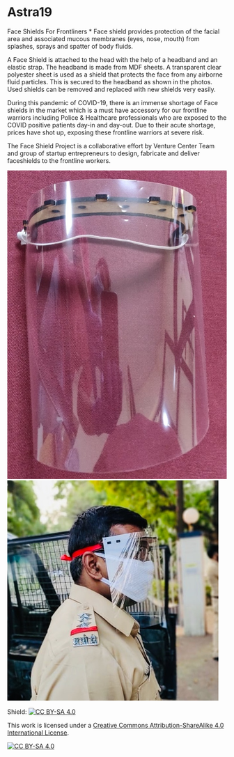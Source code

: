 # Astra19
Face Shields For Frontliners
* 
Face shield provides protection of the facial area and associated mucous membranes (eyes,
nose, mouth) from splashes, sprays and spatter of body fluids.

A Face Shield is attached to the head with the help of a headband and an elastic strap. The
headband is made from MDF sheets. A transparent clear polyester sheet is used as a shield that
protects the face from any airborne fluid particles. This is secured to the headband as shown in
the photos. Used shields can be removed and replaced with new shields very easily.

During this pandemic of COVID-19, there is an immense shortage of Face shields in the market
which is a must have accessory for our frontline warriors including Police & Healthcare
professionals who are exposed to the COVID positive patients day-in and day-out. Due to their
acute shortage, prices have shot up, exposing these frontline warriors at severe risk.

The Face Shield Project is a collaborative effort by Venture Center Team and group of startup entrepreneurs to design, fabricate and deliver faceshields to the frontline workers.

![](Face%20Shield.jpg)
![](Face%20Shield%20Profile.jpg)

Shield: [![CC BY-SA 4.0][cc-by-sa-shield]][cc-by-sa]

This work is licensed under a [Creative Commons Attribution-ShareAlike 4.0
International License][cc-by-sa].

[![CC BY-SA 4.0][cc-by-sa-image]][cc-by-sa]

[cc-by-sa]: http://creativecommons.org/licenses/by-sa/4.0/
[cc-by-sa-image]: https://licensebuttons.net/l/by-sa/4.0/88x31.png
[cc-by-sa-shield]: https://img.shields.io/badge/License-CC%20BY--SA%204.0-lightgrey.svg
